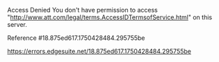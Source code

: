 Access Denied
You don't have permission to access "http://www.att.com/legal/terms.AccessIDTermsofService.html" on this server.

Reference #18.875ed617.1750428484.295755be

https://errors.edgesuite.net/18.875ed617.1750428484.295755be